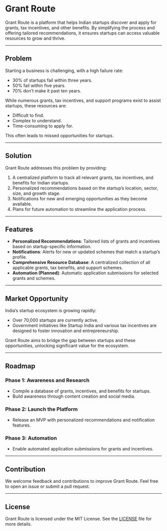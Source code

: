 # Grant Route

Grant Route is a platform that helps Indian startups discover and apply for grants, tax incentives, and other benefits. By simplifying the process and offering tailored recommendations, it ensures startups can access valuable resources to grow and thrive.

---

## Problem

Starting a business is challenging, with a high failure rate:
- 30% of startups fail within three years.
- 50% fail within five years.
- 70% don’t make it past ten years.

While numerous grants, tax incentives, and support programs exist to assist startups, these resources are:
- Difficult to find.
- Complex to understand.
- Time-consuming to apply for.

This often leads to missed opportunities for startups.

---

## Solution

Grant Route addresses this problem by providing:
1. A centralized platform to track all relevant grants, tax incentives, and benefits for Indian startups.
2. Personalized recommendations based on the startup’s location, sector, size, and growth stage.
3. Notifications for new and emerging opportunities as they become available.
4. Plans for future automation to streamline the application process.

---

## Features

- **Personalized Recommendations**: Tailored lists of grants and incentives based on startup-specific information.
- **Notifications**: Alerts for new or updated schemes that match a startup’s profile.
- **Comprehensive Resource Database**: A centralized collection of all applicable grants, tax benefits, and support schemes.
- **Automation (Planned)**: Automatic application submissions for selected grants and schemes.

---

## Market Opportunity

India’s startup ecosystem is growing rapidly:
- Over 70,000 startups are currently active.
- Government initiatives like Startup India and various tax incentives are designed to foster innovation and entrepreneurship.

Grant Route aims to bridge the gap between startups and these opportunities, unlocking significant value for the ecosystem.

---

## Roadmap

### Phase 1: Awareness and Research
- Compile a database of grants, incentives, and benefits for startups.
- Build awareness through content creation and social media.

### Phase 2: Launch the Platform
- Release an MVP with personalized recommendations and notification features.

### Phase 3: Automation
- Enable automated application submissions for grants and incentives.

---

## Contribution

We welcome feedback and contributions to improve Grant Route. Feel free to open an issue or submit a pull request.


---

## License

Grant Route is licensed under the MIT License. See the [LICENSE](LICENSE) file for more details.
